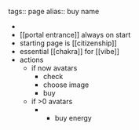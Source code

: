 tags:: page
alias:: buy name

-
- [[portal entrance]] always on start
- starting page is [[citizenship]]
- essential [[chakra]] for [[vibe]]
- actions
	- if now avatars
		- check
		- choose image
		- buy
	- if >0 avatars
		- + buy energy